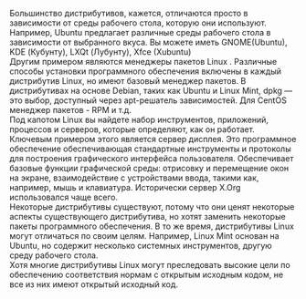 Большинство дистрибутивов, кажется, отличаются просто в зависимости от среды рабочего стола, которую они используют. Например, Ubuntu предлагает различные среды рабочего стола в зависимости от выбранного вкуса. Вы можете иметь GNOME(Ubuntu), KDE (Кубунту), LXQt (Лубунту), Xfce (Xubuntu)  
Другим примером являются менеджеры пакетов Linux . Различные способы установки программного обеспечения включены в каждый дистрибутив Linux, но имеют базовый менеджер пакетов. В дистрибутивах на основе Debian, таких как Ubuntu и Linux Mint, dpkg — это выбор, доступный через apt-решатель зависимостей. Для CentOS менеджер пакетов - RPM и т.д.  
Под капотом Linux вы найдете набор инструментов, приложений, процессов и серверов, которые определяют, как он работает. Ключевым примером этого является сервер дисплея. Это программное обеспечение обеспечивающая стандартные инструменты и протоколы для построения графического интерфейса пользователя. Обеспечивает базовые функции графической среды: отрисовку и перемещение окон на экране, взаимодействие с устройствами ввода, такими как, например, мышь и клавиатура. Исторически сервер X.Org использовался чаще всего.  
Некоторые дистрибутивы существуют, потому что они ценят некоторые аспекты существующего дистрибутива, но хотят заменить некоторые пакеты программного обеспечения. В то же время, дистрибутивы Linux могут отличаться по своим целям. Например, Linux Mint основан на Ubuntu, но содержит несколько системных инструментов, другую среду рабочего стола.  
Хотя многие дистрибутивы Linux могут преследовать высокие цели по обеспечению соответствия нормам с открытым исходным кодом, не все из них имеют открытый исходный код.

